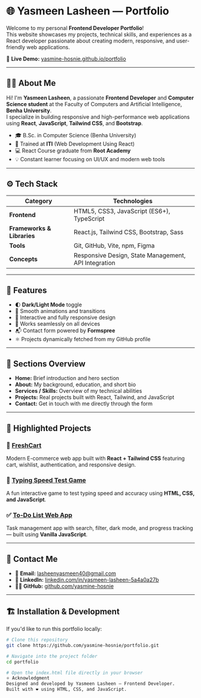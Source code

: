 # 🌐 Yasmeen Lasheen — Portfolio

Welcome to my personal **Frontend Developer Portfolio**!  
This website showcases my projects, technical skills, and experiences as a React developer passionate about creating modern, responsive, and user-friendly web applications.

🔗 **Live Demo:** [yasmine-hosnie.github.io/portfolio](https://yasmine-hosnie.github.io/portfolio/)

---

## 👩‍💻 About Me

Hi! I'm **Yasmeen Lasheen**, a passionate **Frontend Developer** and **Computer Science student** at the Faculty of Computers and Artificial Intelligence, **Benha University**.  
I specialize in building responsive and high-performance web applications using **React**, **JavaScript**, **Tailwind CSS**, and **Bootstrap**.

- 🎓 B.Sc. in Computer Science (Benha University)
- 🧠 Trained at **ITI** (Web Development Using React)
- 💻 React Course graduate from **Root Academy**
- 💡 Constant learner focusing on UI/UX and modern web tools

---

## ⚙️ Tech Stack

| Category | Technologies |
|-----------|---------------|
| **Frontend** | HTML5, CSS3, JavaScript (ES6+), TypeScript |
| **Frameworks & Libraries** | React.js, Tailwind CSS, Bootstrap, Sass |
| **Tools** | Git, GitHub, Vite, npm, Figma |
| **Concepts** | Responsive Design, State Management, API Integration |

---

## 🚀 Features

- 🌓 **Dark/Light Mode** toggle  
- 💫 Smooth animations and transitions  
- 🧭 Interactive and fully responsive design  
- 📱 Works seamlessly on all devices  
- 📬 Contact form powered by **Formspree**  
- ⚛️ Projects dynamically fetched from my GitHub profile

---

## 💼 Sections Overview

- **Home:** Brief introduction and hero section  
- **About:** My background, education, and short bio  
- **Services / Skills:** Overview of my technical abilities  
- **Projects:** Real projects built with React, Tailwind, and JavaScript  
- **Contact:** Get in touch with me directly through the form  

---

## 🧩 Highlighted Projects

### 🛒 [FreshCart](https://github.com/yasmine-hosnie/freshcart)
Modern E-commerce web app built with **React + Tailwind CSS** featuring cart, wishlist, authentication, and responsive design.

### 🧠 [Typing Speed Test Game](https://github.com/yasmine-hosnie/typing-speed-test)
A fun interactive game to test typing speed and accuracy using **HTML, CSS, and JavaScript**.

### ✅ [To-Do List Web App](https://github.com/yasmine-hosnie/todo-list)
Task management app with search, filter, dark mode, and progress tracking — built using **Vanilla JavaScript**.

---

## 📩 Contact Me

- 📧 **Email:** [lasheenyasmeen40@gmail.com](mailto:lasheenyasmeen40@gmail.com)  
- 💼 **LinkedIn:** [linkedin.com/in/yasmeen-lasheen-5a4a0a27b](https://www.linkedin.com/in/yasmeen-lasheen-5a4a0a27b)  
- 🧑‍💻 **GitHub:** [github.com/yasmine-hosnie](https://github.com/yasmine-hosnie)  

---

## 🏗️ Installation & Development

If you'd like to run this portfolio locally:

```bash
# Clone this repository
git clone https://github.com/yasmine-hosnie/portfolio.git

# Navigate into the project folder
cd portfolio

# Open the index.html file directly in your browser
⭐ Acknowledgment
Designed and developed by Yasmeen Lasheen — Frontend Developer.
Built with ❤️ using HTML, CSS, and JavaScript.

